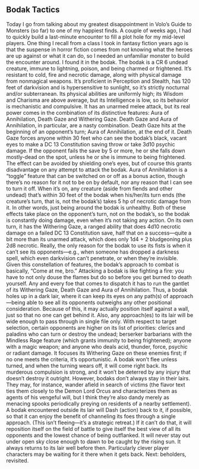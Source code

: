 ## Bodak Tactics

Today I go from talking about my greatest disappointment in Volo’s Guide to Monsters (so far) to one of my happiest finds. A couple of weeks ago, I had to quickly build a last-minute encounter to fill a plot hole for my mid-level players. One thing I recall from a class I took in fantasy fiction years ago is that the suspense in horror fiction comes from not knowing what the heroes are up against or what it can do, so I needed an unfamiliar monster to build the encounter around. I found it in the bodak.
The bodak is a CR 6 undead creature, immune to lightning, poison, and being charmed or frightened. It’s resistant to cold, fire and necrotic damage, along with physical damage from nonmagical weapons. It’s proficient in Perception and Stealth, has 120 feet of darkvision and is hypersensitive to sunlight, so it’s strictly nocturnal and/or subterranean. Its physical abilities are uniformly high; its Wisdom and Charisma are above average, but its Intelligence is low, so its behavior is mechanistic and compulsive.
It has an unarmed melee attack, but its real power comes in the combination of its distinctive features: Aura of Annihilation, Death Gaze and Withering Gaze. Death Gaze and Aura of Annihilation, in particular, are a nasty combination. Death Gaze hits at the beginning of an opponent’s turn; Aura of Annihilation, at the end of it.
Death Gaze forces anyone within 30 feet who can see the bodak’s black, vacant eyes to make a DC 13 Constitution saving throw or take 3d10 psychic damage. If the opponent fails the save by 5 or more, he or she falls down mostly-dead on the spot, unless he or she is immune to being frightened. The effect can be avoided by shielding one’s eyes, but of course this grants disadvantage on any attempt to attack the bodak.
Aura of Annihilation is a “toggle” feature that can be switched on or off as a bonus action, though there’s no reason for it not to be on by default, nor any reason that I can see to turn it off. When it’s on, any creature (aside from fiends and other undead) that’s within 30 feet of the bodak when his/her/its turn ends (the creature’s turn, that is, not the bodak’s) takes 5 hp of necrotic damage from it. In other words, just being around the bodak is unhealthy.
Both of these effects take place on the opponent’s turn, not on the bodak’s, so the bodak is constantly doing damage, even when it’s not taking any action. On its own turn, it has the Withering Gaze, a ranged ability that does 4d10 necrotic damage on a failed DC 13 Constitution save, half that on a success—quite a bit more than its unarmed attack, which does only 1d4 + 2 bludgeoning plus 2d8 necrotic. Really, the only reason for the bodak to use its fists is when it can’t see its opponents—e.g., when someone has dropped a darkness spell, which even darkvision can’t penetrate, or when they’re invisible.
Given this constellation of features, the bodak’s approach to combat is basically, “Come at me, bro.” Attacking a bodak is like fighting a fire: you have to not only douse the flames but do so before you get burned to death yourself. Any and every foe that comes to dispatch it has to run the gantlet of its Withering Gaze, Death Gaze and Aura of Annihilation.
Thus, a bodak holes up in a dark lair, where it can keep its eyes on any path(s) of approach—being able to see all its opponents outweighs any other positional consideration. Because of this, it may actually position itself against a wall, just so that no one can get behind it. Also, any approach(es) to its lair will be wide enough to pass through in single file only.
With respect to target selection, certain opponents are higher on its list of priorities: clerics and paladins who can turn or destroy the undead; berserker barbarians with the Mindless Rage feature (which grants immunity to being frightened); anyone with a magic weapon; and anyone who deals acid, thunder, force, psychic or radiant damage. It focuses its Withering Gaze on these enemies first; if no one meets the criteria, it’s opportunistic.
A bodak won’t flee unless turned, and when the turning wears off, it will come right back. Its murderous compulsion is strong, and it won’t be deterred by any injury that doesn’t destroy it outright.
However, bodaks don’t always stay in their lairs. They may, for instance, wander afield in search of victims (the flavor text ties them closely to the Demon Lord Orcus and characterizes them as agents of his vengeful will, but I think they’re also dandy merely as menacing spooks periodically preying on residents of a nearby settlement). A bodak encountered outside its lair will Dash (action) back to it, if possible, so that it can enjoy the benefit of channeling its foes through a single approach. (This isn’t fleeing—it’s a strategic retreat.) If it can’t do that, it will reposition itself on the field of battle to give itself the best view of all its opponents and the lowest chance of being outflanked. It will never stay out under open sky close enough to dawn to be caught by the rising sun. It always returns to its lair well before then. Particularly clever player characters may be waiting for it there when it gets back.
Next: beholders, revisited.
